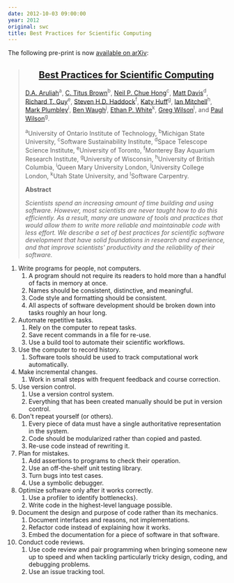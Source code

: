 ```yaml
---
date: 2012-10-03 09:00:00
year: 2012
original: swc
title: Best Practices for Scientific Computing
---
```

<p>The following pre-print is now <a href="http://arxiv.org/abs/1210.0530">available on arXiv</a>:</p>
<blockquote>
<div align="center">
<h2><a href="http://arxiv.org/abs/1210.0530">Best Practices for Scientific Computing</a></h2>
</div>
<p><a href="http://faculty.uoit.ca/aruliah/">D.A. Aruliah</a><sup>a</sup>, <a href="http://ivory.idyll.org/blog/">C. Titus Brown</a><sup>b</sup>, <a href="http://www.epcc.ed.ac.uk/about-us/staff/chue-hong-neil/">Neil P. Chue Hong</a><sup>c</sup>, <a href="http://penandpants.com/">Matt Davis</a><sup>d</sup>, <a href="http://www.cs.toronto.edu/~guy/">Richard T. Guy</a><sup>e</sup>, <a href="http://www.mbari.org/staff/haddock/">Steven H.D. Haddock</a><sup>f</sup>, <a href="http://ged.msu.edu">Katy Huff</a><sup>g</sup>, <a href="http://www.cs.ubc.ca/~mitchell/">Ian Mitchell</a><sup>h</sup>, <a href="http://www.elec.qmul.ac.uk/people/markp/">Mark Plumbley</a><sup>i</sup>, <a href="http://www.hep.ucl.ac.uk/~waugh/">Ben Waugh</a><sup>j</sup>, <a href="http://whitelab.weecology.org/">Ethan P. White</a><sup>k</sup>, <a href="https://software-carpentry.org">Greg Wilson</a><sup>l</sup>, and <a href="https://cnerg.engr.wisc.edu/?page_id=8">Paul Wilson</a><sup>g</sup>.</p>
<p><sup>a</sup>University of Ontario Institute of Technology, <sup>b</sup>Michigan State University, <sup>c</sup>Software Sustainability Institute, <sup>d</sup>Space Telescope Science Institute, <sup>e</sup>University of Toronto, <sup>f</sup>Monterey Bay Aquarium Research Institute, <sup>g</sup>University of Wisconsin, <sup>h</sup>University of British Columbia, <sup>i</sup>Queen Mary University London, <sup>j</sup>University College London, <sup>k</sup>Utah State University, and <sup>l</sup>Software Carpentry.</p>
<p class="center"><strong>Abstract</strong></p>
<p><em>Scientists spend an increasing amount of time building and using software. However, most scientists are never taught how to do this efficiently. As a result, many are unaware of tools and practices that would allow them to write more reliable and maintainable code with less effort. We describe a set of best practices for scientific software development that have solid foundations in research and experience, and that improve scientists' productivity and the reliability of their software.</em></p>
</blockquote>
<ol>
<li>Write programs for people, not computers.
<ol>
<li>A program should not require its readers to hold more than a handful of facts in memory at once.</li>
<li>Names should be consistent, distinctive, and meaningful.</li>
<li>Code style and formatting should be consistent.</li>
<li>All aspects of software development should be broken down into tasks roughly an hour long.</li>
</ol>
</li>
<li>Automate repetitive tasks.
<ol>
<li>Rely on the computer to repeat tasks.</li>
<li>Save recent commands in a file for re-use.</li>
<li>Use a build tool to automate their scientific workflows.</li>
</ol>
</li>
<li>Use the computer to record history.
<ol>
<li>Software tools should be used to track computational work automatically.</li>
</ol>
</li>
<li>Make incremental changes.
<ol>
<li>Work in small steps with frequent feedback and course correction.</li>
</ol>
</li>
<li>Use version control.
<ol>
<li>Use a version control system.</li>
<li>Everything that has been created manually should be put in version control.</li>
</ol>
</li>
<li>Don't repeat yourself (or others).
<ol>
<li>Every piece of data must have a single authoritative representation in the system.</li>
<li>Code should be modularized rather than copied and pasted.</li>
<li>Re-use code instead of rewriting it.</li>
</ol>
</li>
<li>Plan for mistakes.
<ol>
<li>Add assertions to programs to check their operation.</li>
<li>Use an off-the-shelf unit testing library.</li>
<li>Turn bugs into test cases.</li>
<li>Use a symbolic debugger.</li>
</ol>
</li>
<li>Optimize software only after it works correctly.
<ol>
<li>Use a profiler to identify bottlenecks}.</li>
<li>Write code in the highest-level language possible.</li>
</ol>
</li>
<li>Document the design and purpose of code rather than its mechanics.
<ol>
<li>Document interfaces and reasons, not implementations.</li>
<li>Refactor code instead of explaining how it works.</li>
<li>Embed the documentation for a piece of software in that software.</li>
</ol>
</li>
<li>Conduct code reviews.
<ol>
<li>Use code review and pair programming when bringing someone new up to speed and when tackling particularly tricky design, coding, and debugging problems.</li>
<li>Use an issue tracking tool.</li>
</ol>
</li>
</ol>
